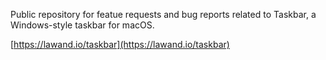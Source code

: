 Public repository for featue requests and bug reports related to Taskbar, a Windows-style taskbar for macOS.

[https://lawand.io/taskbar](https://lawand.io/taskbar)
